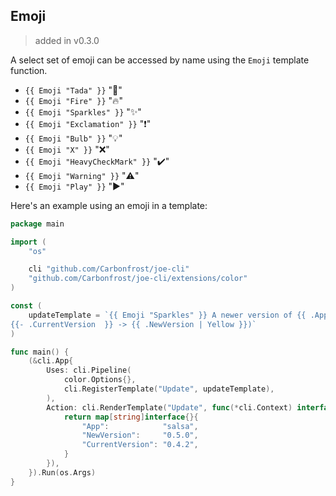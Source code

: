 ## Emoji

> added in v0.3.0

A select set of emoji can be accessed by name using the `Emoji` template function.

* `{{ Emoji "Tada" }}` "🎉"
* `{{ Emoji "Fire" }}`  "🔥"
* `{{ Emoji "Sparkles" }}`  "✨"
* `{{ Emoji "Exclamation" }}`  "❗"
* `{{ Emoji "Bulb" }}` "💡"
* `{{ Emoji "X" }}` "❌"
* `{{ Emoji "HeavyCheckMark" }}` "✔️"
* `{{ Emoji "Warning" }}` "⚠️"
* `{{ Emoji "Play" }}`  "▶"

Here's an example using an emoji in a template:

```go
package main

import (
	"os"

	cli "github.com/Carbonfrost/joe-cli"
	"github.com/Carbonfrost/joe-cli/extensions/color"
)

const (
	updateTemplate = `{{ Emoji "Sparkles" }} A newer version of {{ .App }} is available (
{{- .CurrentVersion  }} -> {{ .NewVersion | Yellow }})`
)

func main() {
	(&cli.App{
		Uses: cli.Pipeline(
			color.Options{},
			cli.RegisterTemplate("Update", updateTemplate),
		),
		Action: cli.RenderTemplate("Update", func(*cli.Context) interface{} {
			return map[string]interface{}{
				"App":            "salsa",
				"NewVersion":     "0.5.0",
				"CurrentVersion": "0.4.2",
			}
		}),
	}).Run(os.Args)
}
```

